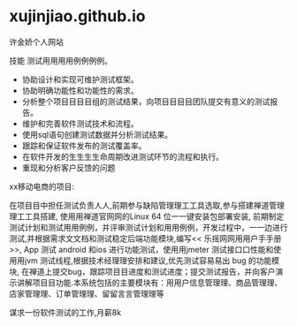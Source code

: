 # xujinjiao.github.io
许金娇个人网站

技能
测试⽤用⽤用例例例例。
- 协助设计和实现可维护测试框架。
- 协助明确功能性和功能性的需求。
- 分析整个项⽬目⽬目组的测试结果，向项⽬目⽬目团队提交有意义的测试报告。
- 维护和完善软件测试技术和流程。
- 使用sql语句创建测试数据并分析测试结果。
- 跟踪和保证软件发布的测试覆盖率。
- 在软件开发的⽣生⽣生命周期改进测试环节的流程和执行。
- 重现和分析客户反馈的问题



xx移动电商的项目:

在项⽬目中担任测试负责⼈人,前期参与缺陷管理理⼯工具选取,参与搭建禅道管理理⼯工具搭建, 使⽤用禅道官⽹网的Linux 64 位⼀一键安装包部署安装, 前期制定测试计划和测试⽤用例例，并评审测试计划和⽤用例例，开发过程中，⼀一边进行测试,并根据需求⽂文档和测试稳定后端功能模块,编写<< 乐摇⽹网⽤用户⼿手册>>, App 测试 android 和ios 进行功能测试，使⽤用jmeter 测试接⼝口性能和使⽤用jvm 测试线程,根据技术经理理安排和建议,优先测试容易易出 bug 的功能模块, 在禅道上提交bug，跟踪项⽬目进度和测试进度；提交测试报告，并向客户演示讲解项⽬目功能.本系统包括的主要模块有：⽤用户信息管理理、商品管理理、店家管理理、订单管理理、留留⾔言管理理等


谋求一份软件测试的工作,月薪8k


